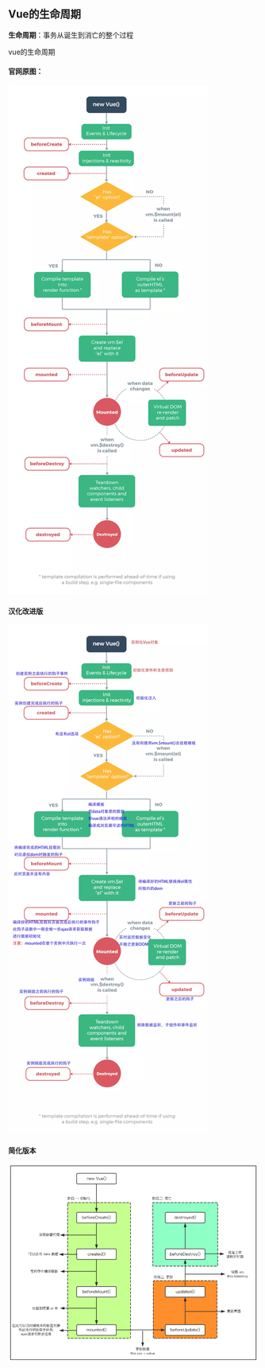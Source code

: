 ## Vue的生命周期

**生命周期**：事务从诞生到消亡的整个过程

vue的生命周期

#### 官网原图：

![图片2](image\图片2.png)

#### 汉化改进版

![图片3](image\图片3.png)

#### 简化版本

![图片4](image\图片4.png)